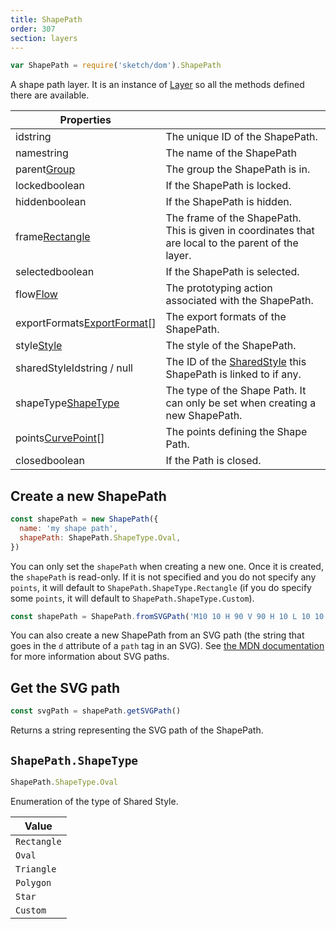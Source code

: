 ```yaml
---
title: ShapePath
order: 307
section: layers
---
```


```javascript
var ShapePath = require('sketch/dom').ShapePath
```

A shape path layer. It is an instance of [Layer](#layer) so all the methods defined there are available.

| Properties                                                                 |                                                                                                     |
| -------------------------------------------------------------------------- | --------------------------------------------------------------------------------------------------- |
| id<span class="arg-type">string</span>                                     | The unique ID of the ShapePath.                                                                     |
| name<span class="arg-type">string</span>                                   | The name of the ShapePath                                                                           |
| parent<span class="arg-type">[Group](#group)</span>                        | The group the ShapePath is in.                                                                      |
| locked<span class="arg-type">boolean</span>                                | If the ShapePath is locked.                                                                         |
| hidden<span class="arg-type">boolean</span>                                | If the ShapePath is hidden.                                                                         |
| frame<span class="arg-type">[Rectangle](#rectangle)</span>                 | The frame of the ShapePath. This is given in coordinates that are local to the parent of the layer. |
| selected<span class="arg-type">boolean</span>                              | If the ShapePath is selected.                                                                       |
| flow<span class="arg-type">[Flow](#flow)</span>                            | The prototyping action associated with the ShapePath.                                               |
| exportFormats<span class="arg-type">[ExportFormat](#exportformat)[]</span> | The export formats of the ShapePath.                                                                |
| style<span class="arg-type">[Style](#style)</span>                         | The style of the ShapePath.                                                                         |
| sharedStyleId<span class="arg-type">string / null</span>                   | The ID of the [SharedStyle](#sharedstyle) this ShapePath is linked to if any.                       |
| shapeType<span class="arg-type">[ShapeType](#shapepathshapetype)</span>    | The type of the Shape Path. It can only be set when creating a new ShapePath.                       |
| points<span class="arg-type">[CurvePoint](#curvepoint)[]</span>            | The points defining the Shape Path.                                                                 |
| closed<span class="arg-type">boolean</span>                                | If the Path is closed.                                                                              |

## Create a new ShapePath

```javascript
const shapePath = new ShapePath({
  name: 'my shape path',
  shapePath: ShapePath.ShapeType.Oval,
})
```

You can only set the `shapePath` when creating a new one. Once it is created, the `shapePath` is read-only. If it is not specified and you do not specify any `points`, it will default to `ShapePath.ShapeType.Rectangle` (if you do specify some `points`, it will default to `ShapePath.ShapeType.Custom`).

```javascript
const shapePath = ShapePath.fromSVGPath('M10 10 H 90 V 90 H 10 L 10 10')
```

You can also create a new ShapePath from an SVG path (the string that goes in the `d` attribute of a `path` tag in an SVG). See [the MDN documentation](https://developer.mozilla.org/en-US/docs/Web/SVG/Tutorial/Paths) for more information about SVG paths.

## Get the SVG path

```javascript
const svgPath = shapePath.getSVGPath()
```

Returns a string representing the SVG path of the ShapePath.

## `ShapePath.ShapeType`

```javascript
ShapePath.ShapeType.Oval
```

Enumeration of the type of Shared Style.

| Value       |
| ----------- |
| `Rectangle` |
| `Oval`      |
| `Triangle`  |
| `Polygon`   |
| `Star`      |
| `Custom`    |
